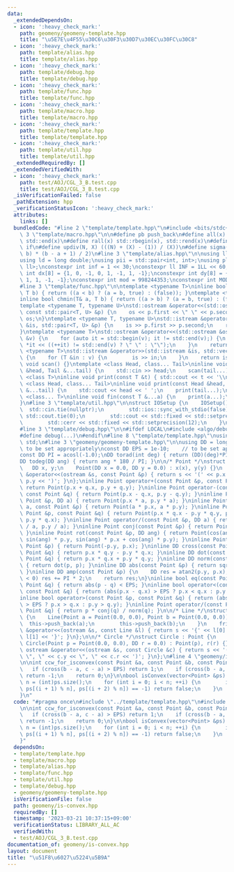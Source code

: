 ```yaml
---
data:
  _extendedDependsOn:
  - icon: ':heavy_check_mark:'
    path: geomeny/geomeny-template.hpp
    title: "\u5E7E\u4F55\u30C6\u30F3\u30D7\u30EC\u30FC\u30C8"
  - icon: ':heavy_check_mark:'
    path: template/alias.hpp
    title: template/alias.hpp
  - icon: ':heavy_check_mark:'
    path: template/debug.hpp
    title: template/debug.hpp
  - icon: ':heavy_check_mark:'
    path: template/func.hpp
    title: template/func.hpp
  - icon: ':heavy_check_mark:'
    path: template/macro.hpp
    title: template/macro.hpp
  - icon: ':heavy_check_mark:'
    path: template/template.hpp
    title: template/template.hpp
  - icon: ':heavy_check_mark:'
    path: template/util.hpp
    title: template/util.hpp
  _extendedRequiredBy: []
  _extendedVerifiedWith:
  - icon: ':heavy_check_mark:'
    path: test/AOJ/CGL_3_B.test.cpp
    title: test/AOJ/CGL_3_B.test.cpp
  _isVerificationFailed: false
  _pathExtension: hpp
  _verificationStatusIcon: ':heavy_check_mark:'
  attributes:
    links: []
  bundledCode: "#line 2 \"template/template.hpp\"\n#include <bits/stdc++.h>\n#line\
    \ 3 \"template/macro.hpp\"\n\n#define pb push_back\n#define all(x) std::begin(x),\
    \ std::end(x)\n#define rall(x) std::rbegin(x), std::rend(x)\n#define elif else\
    \ if\n#define updiv(N, X) (((N) + (X) - (1)) / (X))\n#define sigma(a, b) ((a +\
    \ b) * (b - a + 1) / 2)\n#line 3 \"template/alias.hpp\"\n\nusing ll = long long;\n\
    using ld = long double;\nusing pii = std::pair<int, int>;\nusing pll = std::pair<ll,\
    \ ll>;\nconstexpr int inf = 1 << 30;\nconstexpr ll INF = 1LL << 60;\nconstexpr\
    \ int dx[8] = {1, 0, -1, 0, 1, -1, 1, -1};\nconstexpr int dy[8] = {0, 1, 0, -1,\
    \ 1, 1, -1, -1};\nconstexpr int mod = 998244353;\nconstexpr int MOD = 1e9 + 7;\n\
    #line 3 \"template/func.hpp\"\n\ntemplate <typename T>\ninline bool chmax(T& a,\
    \ T b) { return ((a < b) ? (a = b, true) : (false)); }\ntemplate <typename T>\n\
    inline bool chmin(T& a, T b) { return ((a > b) ? (a = b, true) : (false)); }\n\
    template <typename T, typename U>\nstd::ostream &operator<<(std::ostream &os,\
    \ const std::pair<T, U> &p) {\n    os << p.first << \" \" << p.second;\n    return\
    \ os;\n}\ntemplate <typename T, typename U>\nstd::istream &operator>>(std::istream\
    \ &is, std::pair<T, U> &p) {\n    is >> p.first >> p.second;\n    return is;\n\
    }\ntemplate <typename T>\nstd::ostream &operator<<(std::ostream &os, const std::vector<T>\
    \ &v) {\n    for (auto it = std::begin(v); it != std::end(v);) {\n        os <<\
    \ *it << ((++it) != std::end(v) ? \" \" : \"\");\n    }\n    return os;\n}\ntemplate\
    \ <typename T>\nstd::istream &operator>>(std::istream &is, std::vector<T> &v)\
    \ {\n    for (T &in : v) {\n        is >> in;\n    }\n    return is;\n}\ninline\
    \ void scan() {}\ntemplate <class Head, class... Tail>\ninline void scan(Head\
    \ &head, Tail &...tail) {\n    std::cin >> head;\n    scan(tail...);\n}\ntemplate\
    \ <class T>\ninline void print(const T &t) { std::cout << t << '\\n'; }\ntemplate\
    \ <class Head, class... Tail>\ninline void print(const Head &head, const Tail\
    \ &...tail) {\n    std::cout << head << ' ';\n    print(tail...);\n}\ntemplate\
    \ <class... T>\ninline void fin(const T &...a) {\n    print(a...);\n    exit(0);\n\
    }\n#line 3 \"template/util.hpp\"\n\nstruct IOSetup {\n    IOSetup() {\n      \
    \  std::cin.tie(nullptr);\n        std::ios::sync_with_stdio(false);\n       \
    \ std::cout.tie(0);\n        std::cout << std::fixed << std::setprecision(12);\n\
    \        std::cerr << std::fixed << std::setprecision(12);\n    }\n} IOSetup;\n\
    #line 3 \"template/debug.hpp\"\n\n#ifdef LOCAL\n#include <algo/debug.hpp>\n#else\n\
    #define debug(...)\n#endif\n#line 8 \"template/template.hpp\"\nusing namespace\
    \ std;\n#line 3 \"geomeny/geomeny-template.hpp\"\n\nusing DD = long double;  //\
    \ to be set appropriately\nconst DD EPS = 1e-10;    // to be set appropriately\n\
    const DD PI = acosl(-1.0);\nDD torad(int deg) { return (DD)(deg)*PI / 180; }\n\
    DD todeg(DD ang) { return ang * 180 / PI; }\n\n/* Point */\nstruct Point {\n \
    \   DD x, y;\n    Point(DD x = 0.0, DD y = 0.0) : x(x), y(y) {}\n    friend ostream\
    \ &operator<<(ostream &s, const Point &p) { return s << '(' << p.x << \", \" <<\
    \ p.y << ')'; }\n};\ninline Point operator+(const Point &p, const Point &q) {\
    \ return Point(p.x + q.x, p.y + q.y); }\ninline Point operator-(const Point &p,\
    \ const Point &q) { return Point(p.x - q.x, p.y - q.y); }\ninline Point operator*(const\
    \ Point &p, DD a) { return Point(p.x * a, p.y * a); }\ninline Point operator*(DD\
    \ a, const Point &p) { return Point(a * p.x, a * p.y); }\ninline Point operator*(const\
    \ Point &p, const Point &q) { return Point(p.x * q.x - p.y * q.y, p.x * q.y +\
    \ p.y * q.x); }\ninline Point operator/(const Point &p, DD a) { return Point(p.x\
    \ / a, p.y / a); }\ninline Point conj(const Point &p) { return Point(p.x, -p.y);\
    \ }\ninline Point rot(const Point &p, DD ang) { return Point(cos(ang) * p.x -\
    \ sin(ang) * p.y, sin(ang) * p.x + cos(ang) * p.y); }\ninline Point rot90(const\
    \ Point &p) { return Point(-p.y, p.x); }\ninline DD cross(const Point &p, const\
    \ Point &q) { return p.x * q.y - p.y * q.x; }\ninline DD dot(const Point &p, const\
    \ Point &q) { return p.x * q.x + p.y * q.y; }\ninline DD norm(const Point &p)\
    \ { return dot(p, p); }\ninline DD abs(const Point &p) { return sqrt(dot(p, p));\
    \ }\ninline DD amp(const Point &p) {\n    DD res = atan2(p.y, p.x);\n    if (res\
    \ < 0) res += PI * 2;\n    return res;\n}\ninline bool eq(const Point &p, const\
    \ Point &q) { return abs(p - q) < EPS; }\ninline bool operator<(const Point &p,\
    \ const Point &q) { return (abs(p.x - q.x) > EPS ? p.x < q.x : p.y < q.y); }\n\
    inline bool operator>(const Point &p, const Point &q) { return (abs(p.x - q.x)\
    \ > EPS ? p.x > q.x : p.y > q.y); }\ninline Point operator/(const Point &p, const\
    \ Point &q) { return p * conj(q) / norm(q); }\n\n/* Line */\nstruct Line : vector<Point>\
    \ {\n    Line(Point a = Point(0.0, 0.0), Point b = Point(0.0, 0.0)) {\n      \
    \  this->push_back(a);\n        this->push_back(b);\n    }\n    friend ostream\
    \ &operator<<(ostream &s, const Line &l) { return s << '{' << l[0] << \", \" <<\
    \ l[1] << '}'; }\n};\n\n/* Circle */\nstruct Circle : Point {\n    DD r;\n   \
    \ Circle(Point p = Point(0.0, 0.0), DD r = 0.0) : Point(p), r(r) {}\n    friend\
    \ ostream &operator<<(ostream &s, const Circle &c) { return s << '(' << c.x <<\
    \ \", \" << c.y << \", \" << c.r << ')'; }\n};\n#line 4 \"geomeny/is-convex.hpp\"\
    \n\nint ccw_for_isconvex(const Point &a, const Point &b, const Point &c) {\n \
    \   if (cross(b - a, c - a) > EPS) return 1;\n    if (cross(b - a, c - a) < -EPS)\
    \ return -1;\n    return 0;\n}\n\nbool isConvex(vector<Point> &ps) {\n    int\
    \ n = (int)ps.size();\n    for (int i = 0; i < n; ++i) {\n        if (ccw_for_isconvex(ps[i],\
    \ ps[(i + 1) % n], ps[(i + 2) % n]) == -1) return false;\n    }\n    return true;\n\
    }\n"
  code: "#pragma once\n#include \"../template/template.hpp\"\n#include \"../geomeny/geomeny-template.hpp\"\
    \n\nint ccw_for_isconvex(const Point &a, const Point &b, const Point &c) {\n \
    \   if (cross(b - a, c - a) > EPS) return 1;\n    if (cross(b - a, c - a) < -EPS)\
    \ return -1;\n    return 0;\n}\n\nbool isConvex(vector<Point> &ps) {\n    int\
    \ n = (int)ps.size();\n    for (int i = 0; i < n; ++i) {\n        if (ccw_for_isconvex(ps[i],\
    \ ps[(i + 1) % n], ps[(i + 2) % n]) == -1) return false;\n    }\n    return true;\n\
    }"
  dependsOn:
  - template/template.hpp
  - template/macro.hpp
  - template/alias.hpp
  - template/func.hpp
  - template/util.hpp
  - template/debug.hpp
  - geomeny/geomeny-template.hpp
  isVerificationFile: false
  path: geomeny/is-convex.hpp
  requiredBy: []
  timestamp: '2023-03-21 10:37:15+09:00'
  verificationStatus: LIBRARY_ALL_AC
  verifiedWith:
  - test/AOJ/CGL_3_B.test.cpp
documentation_of: geomeny/is-convex.hpp
layout: document
title: "\u51F8\u6027\u5224\u5B9A"
---
```

